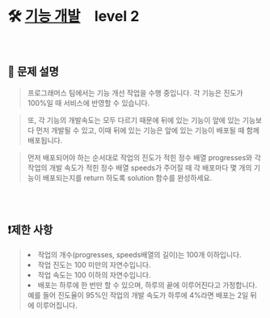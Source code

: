 <br>

# 🛠️ [기능 개발](https://school.programmers.co.kr/learn/courses/30/lessons/42586?language=python3)　level 2

<br>

## 📖 문제 설명
> 프로그래머스 팀에서는 기능 개선 작업을 수행 중입니다. 각 기능은 진도가 100%일 때 서비스에 반영할 수 있습니다.

> 또, 각 기능의 개발속도는 모두 다르기 때문에 뒤에 있는 기능이 앞에 있는 기능보다 먼저 개발될 수 있고, 이때 뒤에 있는 기능은 앞에 있는 기능이 배포될 때 함께 배포됩니다.

> 먼저 배포되어야 하는 순서대로 작업의 진도가 적힌 정수 배열 progresses와 각 작업의 개발 속도가 적힌 정수 배열 speeds가 주어질 때 각 배포마다 몇 개의 기능이 배포되는지를 return 하도록 solution 함수를 완성하세요.

<br><br>

## ❗제한 사항
><li> 작업의 개수(progresses, speeds배열의 길이)는 100개 이하입니다. </li>
><li> 작업 진도는 100 미만의 자연수입니다. </li>
><li> 작업 속도는 100 이하의 자연수입니다. </li>
><li> 배포는 하루에 한 번만 할 수 있으며, 하루의 끝에 이루어진다고 가정합니다. 예를 들어 진도율이 95%인 작업의 개발 속도가 하루에 4%라면 배포는 2일 뒤에 이루어집니다. </li>

<br><br>

